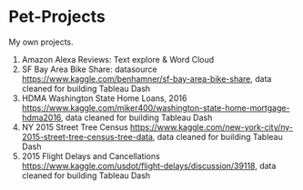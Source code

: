 # Pet-Projects
My own projects.
1. Amazon Alexa Reviews: Text explore & Word Cloud
2. SF Bay Area Bike Share: datasource https://www.kaggle.com/benhamner/sf-bay-area-bike-share, data cleaned for building Tableau Dash
4. HDMA Washington State Home Loans, 2016 https://www.kaggle.com/miker400/washington-state-home-mortgage-hdma2016, data cleaned for building Tableau Dash
5. NY 2015 Street Tree Census https://www.kaggle.com/new-york-city/ny-2015-street-tree-census-tree-data, data cleaned for building Tableau Dash
5. 2015 Flight Delays and Cancellations https://www.kaggle.com/usdot/flight-delays/discussion/39118, data cleaned for building Tableau Dash
